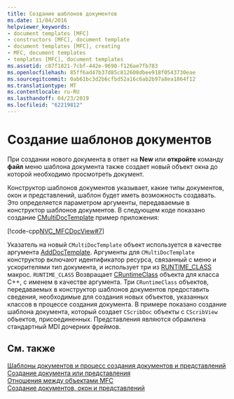 ```yaml
---
title: Создание шаблонов документов
ms.date: 11/04/2016
helpviewer_keywords:
- document templates [MFC]
- constructors [MFC], document template
- document templates [MFC], creating
- MFC, document templates
- templates [MFC], document templates
ms.assetid: c87f1821-7cbf-442e-9690-f126ae7fb783
ms.openlocfilehash: 85ff6ad47b37d85c812608dbee918f0543730eae
ms.sourcegitcommit: 0ab61bc3d2b6cfbd52a16c6ab2b97a8ea1864f12
ms.translationtype: MT
ms.contentlocale: ru-RU
ms.lasthandoff: 04/23/2019
ms.locfileid: "62219812"
---
```

# <a name="document-template-creation"></a>Создание шаблонов документов

При создании нового документа в ответ на **New** или **откройте** команду **файл** меню шаблона документа также создает новый объект окна до которой необходимо просмотреть документ.

Конструктор шаблонов документов указывает, какие типы документов, окон и представлений, шаблон будет иметь возможность создавать. Это определяется параметром аргументы, передаваемые в конструктор шаблонов документов. В следующем коде показано создание [CMultiDocTemplate](../mfc/reference/cmultidoctemplate-class.md) пример приложения:

[!code-cpp[NVC_MFCDocView#7](../mfc/codesnippet/cpp/document-template-creation_1.cpp)]

Указатель на новый `CMultiDocTemplate` объект используется в качестве аргумента [AddDocTemplate](../mfc/reference/cwinapp-class.md#adddoctemplate). Аргументы для `CMultiDocTemplate` конструктор включают идентификатор ресурса, связанный с меню и ускорителями тип документа, и использует три из [RUNTIME_CLASS](../mfc/reference/run-time-object-model-services.md#runtime_class) макрос. `RUNTIME_CLASS` Возвращает [CRuntimeClass](../mfc/reference/cruntimeclass-structure.md) объекта для класса C++, с именем в качестве аргумента. Три `CRuntimeClass` объектов, передаваемых в конструктор шаблонов документов предоставить сведения, необходимые для создания новых объектов, указанных классов в процессе создания документа. В примере показано создание шаблона документа, который создает `CScribDoc` объекты с `CScribView` объектов, присоединенных. Представления являются обрамлена стандартный MDI дочерних фреймов.

## <a name="see-also"></a>См. также

[Шаблоны документов и процесс создания документов и представлений](../mfc/document-templates-and-the-document-view-creation-process.md)<br/>
[Создание документа или представления](../mfc/document-view-creation.md)<br/>
[Отношения между объектами MFC](../mfc/relationships-among-mfc-objects.md)<br/>
[Создание документов, окон и представлений](../mfc/creating-new-documents-windows-and-views.md)
